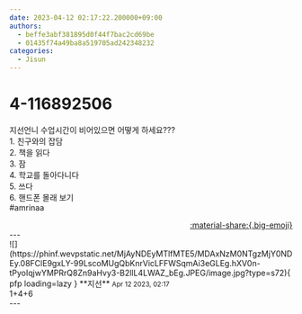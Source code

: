 ```yaml
---
date: 2023-04-12 02:17:22.200000+09:00
authors:
  - beffe3abf381895d0f44f7bac2cd69be
  - 01435f74a49ba8a519705ad242348232
categories:
  - Jisun
---
```


# 4-116892506

<div class="post-container" markdown="1">
<div class="content-container md-sidebar__scrollwrap" markdown="1">

지선언니 수업시간이 비어있으면 어떻게 하세요???<br>1. 친구와의 잡담<br>2. 책을 읽다<br>3. 잠<br>4. 학교를 돌아다니다<br>5. 쓰다<br>6. 핸드폰 몰래 보기<br>\#amrinaa

</div>
</div>

<div style="text-align: right;" markdown="1">
<a href="https://weverse.io/fromis9/fanpost/4-116892506" style="text-align: right;">:material-share:{.big-emoji}</a>
</div>
---

<div class="comments-container md-sidebar__scrollwrap" markdown="1">
<div class="comment" markdown="1">
<div class='id-container' markdown="1">
![](https://phinf.wevpstatic.net/MjAyNDEyMTlfMTE5/MDAxNzM0NTgzMjY0NDEy.08FClE9gxLY-99LscoMUgQbKnrVicLFFWSqmAi3eGLEg.hXV0n-tPyoIqjwYMPRrQ8Zn9aHvy3-B2llL4LWAZ_bEg.JPEG/image.jpg?type=s72){ pfp loading=lazy }
**<span class="artist">지선</span>** <small>Apr 12 2023, 02:17</small><br>
</div>
<div class='comment-body' markdown="1">
1+4+6
</div>
</div>
</div>
---

